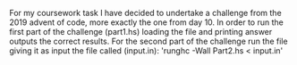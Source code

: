 For my coursework task I have decided to undertake a challenge from the 2019 advent of code, more exactly the one from day 10. In order to run the first part of the challenge (part1.hs) loading the file and printing answer outputs the correct results. For the second part of the challenge run the file giving it as input the file called (input.in): 'runghc -Wall Part2.hs < input.in'
